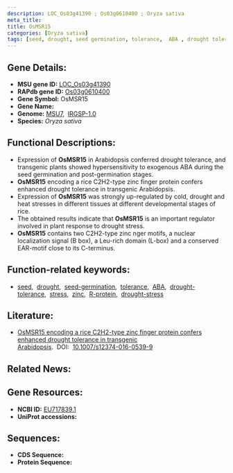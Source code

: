 ```yaml
---
description: LOC_Os03g41390 ; Os03g0610400 ; Oryza sativa
meta_title:
title: OsMSR15
categories: [Oryza sativa]
tags: [seed, drought, seed germination, tolerance,  ABA , drought tolerance, stress, zinc, R protein, drought stress, ABA]
---
```


## Gene Details:
- **MSU gene ID:** [LOC_Os03g41390](http://rice.uga.edu/cgi-bin/ORF_infopage.cgi?orf=LOC_Os03g41390)  
- **RAPdb gene ID:** [Os03g0610400](https://rapdb.dna.affrc.go.jp/locus/?name=Os03g0610400)  
- **Gene Symbol:** OsMSR15
- **Gene Name:**
- **Genome:**  [MSU7](http://rice.uga.edu/),&nbsp;&nbsp;[IRGSP-1.0](https://rapdb.dna.affrc.go.jp/download/irgsp1.html)
- **Species:** *Oryza sativa*

## Functional Descriptions:
   - Expression of **OsMSR15** in Arabidopsis conferred drought tolerance, and transgenic plants showed hypersensitivity to exogenous ABA during the seed germination and post-germination stages.
   - **OsMSR15** encoding a rice C2H2-type zinc finger protein confers enhanced drought tolerance in transgenic Arabidopsis.
   - Expression of **OsMSR15** was strongly up-regulated by cold, drought and heat stresses in different tissues at different developmental stages of rice.
   - The obtained results indicate that **OsMSR15** is an important regulator involved in plant response to drought stress.
   - **OsMSR15** contains two C2H2-type zinc nger motifs, a nuclear localization signal (B box), a Leu-rich domain (L-box) and a conserved EAR-motif close to its C-terminus.

## Function-related keywords:
   - [seed](/tags/seed/),&nbsp;&nbsp;[drought](/tags/drought/),&nbsp;&nbsp;[seed-germination](/tags/seed-germination/),&nbsp;&nbsp;[tolerance](/tags/tolerance/),&nbsp;&nbsp;[ABA](/tags/ABA/),&nbsp;&nbsp;[drought-tolerance](/tags/drought-tolerance/),&nbsp;&nbsp;[stress](/tags/stress/),&nbsp;&nbsp;[zinc](/tags/zinc/),&nbsp;&nbsp;[R-protein](/tags/R-protein/),&nbsp;&nbsp;[drought-stress](/tags/drought-stress/)

## Literature:
   - [OsMSR15 encoding a rice C2H2-type zinc finger protein confers enhanced drought tolerance in transgenic Arabidopsis](https://www.doi.org/10.1007/s12374-016-0539-9).&nbsp;&nbsp;DOI:&nbsp;&nbsp;[10.1007/s12374-016-0539-9](https://www.doi.org/10.1007/s12374-016-0539-9)

## Related News:

## Gene Resources:
- **NCBI ID:**  [EU717839.1](http://www.ncbi.nlm.nih.gov/nuccore/EU717839.1)
- **UniProt accessions:** [](https://www.uniprot.org/uniprotkb//entry)

## Sequences:
- **CDS Sequence:**
- **Protein Sequence:**
